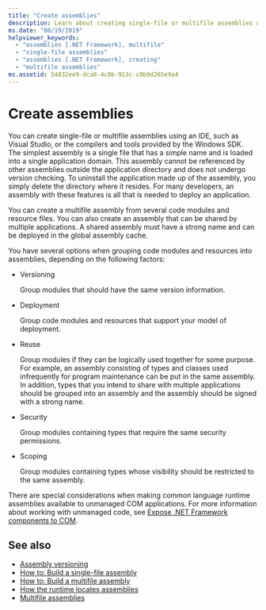```yaml
---
title: "Create assemblies"
description: Learn about creating single-file or multifile assemblies using an IDE, such as Visual Studio, or the compilers and tools provided by the Windows SDK.
ms.date: "08/19/2019"
helpviewer_keywords:
  - "assemblies [.NET Framework], multifile"
  - "single-file assemblies"
  - "assemblies [.NET Framework], creating"
  - "multifile assemblies"
ms.assetid: 54832ee9-dca8-4c8b-913c-c0b9d265e9a4
---
```

# Create assemblies

You can create single-file or multifile assemblies using an IDE, such as Visual Studio, or the compilers and tools provided by the Windows SDK. The simplest assembly is a single file that has a simple name and is loaded into a single application domain. This assembly cannot be referenced by other assemblies outside the application directory and does not undergo version checking. To uninstall the application made up of the assembly, you simply delete the directory where it resides. For many developers, an assembly with these features is all that is needed to deploy an application.

You can create a multifile assembly from several code modules and resource files. You can also create an assembly that can be shared by multiple applications. A shared assembly must have a strong name and can be deployed in the global assembly cache.

You have several options when grouping code modules and resources into assemblies, depending on the following factors:

- Versioning

     Group modules that should have the same version information.

- Deployment

     Group code modules and resources that support your model of deployment.

- Reuse

     Group modules if they can be logically used together for some purpose. For example, an assembly consisting of types and classes used infrequently for program maintenance can be put in the same assembly. In addition, types that you intend to share with multiple applications should be grouped into an assembly and the assembly should be signed with a strong name.

- Security

     Group modules containing types that require the same security permissions.

- Scoping

     Group modules containing types whose visibility should be restricted to the same assembly.

There are special considerations when making common language runtime assemblies available to unmanaged COM applications. For more information about working with unmanaged code, see [Expose .NET Framework components to COM](../../framework/interop/exposing-dotnet-components-to-com.md).

## See also

- [Assembly versioning](versioning.md)
- [How to: Build a single-file assembly](../../framework/app-domains/build-single-file-assembly.md)
- [How to: Build a multifile assembly](../../framework/app-domains/build-multifile-assembly.md)
- [How the runtime locates assemblies](../../framework/deployment/how-the-runtime-locates-assemblies.md)
- [Multifile assemblies](../../framework/app-domains/multifile-assemblies.md)

